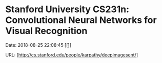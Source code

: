 # Stanford University CS231n: Convolutional Neural Networks for Visual Recognition

Date: 2018-08-25 22:08:45
[[]]

URL: [http://cs.stanford.edu/people/karpathy/deepimagesent/]
